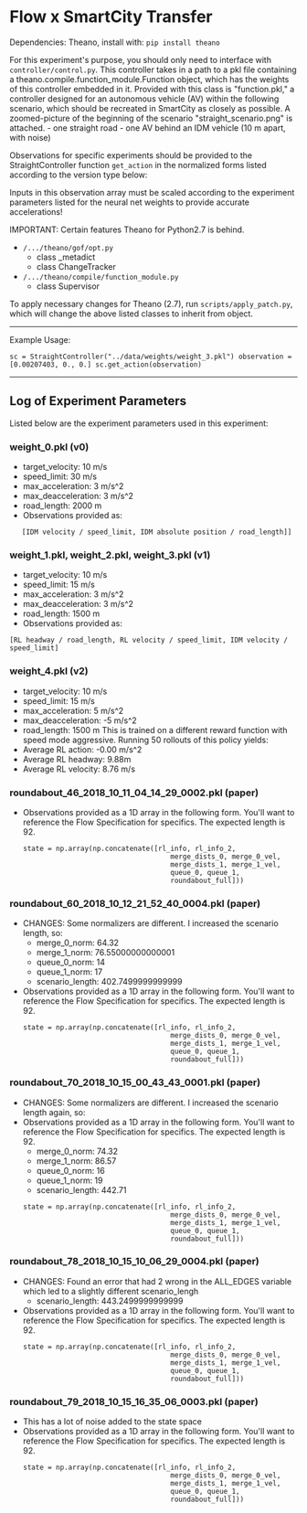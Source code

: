 # Flow x SmartCity Transfer
Dependencies: Theano, install with: `pip install theano`

For this experiment's purpose, you should only need to interface with `controller/control.py`. This controller takes in a path to a pkl file containing a theano.compile.function_module.Function object, which has the weights of this controller embedded in it. Provided with this class is "function.pkl," a controller designed for an autonomous vehicle (AV) within the following scenario, which should be recreated in SmartCity as closely as possible. A zoomed-picture of the beginning of the scenario "straight_scenario.png" is attached. 
    - one straight road
    - one AV behind an IDM vehicle (10 m apart, with noise)

Observations for specific experiments should be provided to 
the StraightController function `get_action` in the normalized forms
listed according to the version type below: 

Inputs in this observation array must be scaled according to the
experiment parameters listed for the neural net weights to 
provide accurate accelerations!

IMPORTANT: Certain features Theano for Python2.7 is behind.
- `/.../theano/gof/opt.py`
    - class _metadict 
    - class ChangeTracker
- `/.../theano/compile/function_module.py`
    - class Supervisor

To apply necessary changes for Theano (2.7), run `scripts/apply_patch.py`, which will change the above listed classes to inherit from object.

--- 
Example Usage:

`sc = StraightController("../data/weights/weight_3.pkl")
observation = [0.00207403, 0., 0.]
sc.get_action(observation)`

---
## Log of Experiment Parameters
Listed below are the experiment parameters used in this experiment: 

### weight_0.pkl (v0)
- target_velocity: 10 m/s
- speed_limit: 30 m/s
- max_acceleration: 3 m/s^2
- max_deacceleration: 3 m/s^2
- road_length: 2000 m
- Observations provided as: 
```[[RL velocity / speed_limit, RL absolute position / road_length],
   [IDM velocity / speed_limit, IDM absolute position / road_length]]
```

### weight_1.pkl, weight_2.pkl, weight_3.pkl (v1) 
- target_velocity: 10 m/s
- speed_limit: 15 m/s
- max_acceleration: 3 m/s^2
- max_deacceleration: 3 m/s^2
- road_length: 1500 m
- Observations provided as: 
```
[RL headway / road_length, RL velocity / speed_limit, IDM velocity / speed_limit]
```

### weight_4.pkl (v2)
- target_velocity: 10 m/s
- speed_limit: 15 m/s
- max_acceleration: 5 m/s^2
- max_deacceleration: -5 m/s^2
- road_length: 1500 m
This is trained on a different reward function with speed mode aggressive. Running 50 rollouts of this policy yields: 
- Average RL action: -0.00 m/s^2
- Average RL headway: 9.88m
- Average RL velocity: 8.76 m/s

### roundabout_46_2018_10_11_04_14_29_0002.pkl (paper)
- Observations provided as a 1D array in the following form. You'll want to reference the Flow Specification for specifics. The expected length is 92.
	```
	state = np.array(np.concatenate([rl_info, rl_info_2,
                                        merge_dists_0, merge_0_vel,
                                        merge_dists_1, merge_1_vel,
                                        queue_0, queue_1,
                                        roundabout_full]))
    ```
    
### roundabout_60_2018_10_12_21_52_40_0004.pkl (paper)
- CHANGES: Some normalizers are different. I increased the scenario length, so:
    - merge_0_norm: 64.32
    - merge_1_norm: 76.55000000000001
    - queue_0_norm: 14
    - queue_1_norm: 17
    - scenario_length: 402.7499999999999
- Observations provided as a 1D array in the following form. You'll want to reference the Flow Specification for specifics. The expected length is 92.
    ```
    state = np.array(np.concatenate([rl_info, rl_info_2,
                                        merge_dists_0, merge_0_vel,
                                        merge_dists_1, merge_1_vel,
                                        queue_0, queue_1,
                                        roundabout_full]))
    ```

### roundabout_70_2018_10_15_00_43_43_0001.pkl (paper)
- CHANGES: Some normalizers are different. I increased the scenario length again, so:
- Observations provided as a 1D array in the following form. You'll want to reference the Flow Specification for specifics. The expected length is 92.
    - merge_0_norm: 74.32
    - merge_1_norm: 86.57
    - queue_0_norm: 16
    - queue_1_norm: 19
    - scenario_length: 442.71
    ```
    state = np.array(np.concatenate([rl_info, rl_info_2,
                                        merge_dists_0, merge_0_vel,
                                        merge_dists_1, merge_1_vel,
                                        queue_0, queue_1,
                                        roundabout_full]))
    ```

### roundabout_78_2018_10_15_10_06_29_0004.pkl (paper)
- CHANGES: Found an error that had 2 wrong in the ALL_EDGES variable which led to a slightly different scenario_lengh
    - scenario_length: 443.2499999999999
- Observations provided as a 1D array in the following form. You'll want to reference the Flow Specification for specifics. The expected length is 92.
    ```
    state = np.array(np.concatenate([rl_info, rl_info_2,
                                        merge_dists_0, merge_0_vel,
                                        merge_dists_1, merge_1_vel,
                                        queue_0, queue_1,
                                        roundabout_full]))
    ```
 
### roundabout_79_2018_10_15_16_35_06_0003.pkl (paper)
- This has a lot of noise added to the state space 
- Observations provided as a 1D array in the following form. You'll want to reference the Flow Specification for specifics. The expected length is 92.
    ```
    state = np.array(np.concatenate([rl_info, rl_info_2,
                                        merge_dists_0, merge_0_vel,
                                        merge_dists_1, merge_1_vel,
                                        queue_0, queue_1,
                                        roundabout_full]))
    ```







